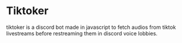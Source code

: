 # Tiktoker
tiktoker is a discord bot made in javascript to fetch audios from tiktok livestreams before restreaming them in discord voice lobbies.
